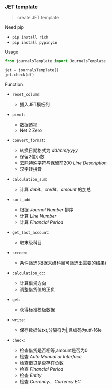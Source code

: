 ### JET template

> create JET template

Need pip

* `pip install rich`
* `pip install pypinyin`

Usage

```python
from journalsTemplate import JournalsTemplate

jet = journalsTemplate()
jet.check(df)
```

Function

* `reset_column`: 
  * 插入JET模板列
* `pivot`: 
  * 数据透视
  * Net 2 Zero
* `convert_format`: 
  * 转换日期格式为 *dd/mm/yyyy*
  * 保留2位小数
  * 去除特殊字符与保留前200 *Line Description*
  * 汉字转拼音

* `calculation_sum`:
  * 计算 *debit*、*credit*、*amount* 的加总

* `sort_add`:
  * 根据 *Journal Number* 排序
  * 计算 *Line Number*
  * 计算 *Financial Period*

* `get_last_account`:
  * 取末级科目

* `screen`:
  * 条件筛选(根据末级科目可筛选出需要的结果)

* `calculation_dc`:
  * 计算借贷方向
  * 调整借贷值的正负

* `get`:
  * 获得标准模板数据

* `write`:
  * 保存数据位txt,分隔符为|,且编码为utf-16le

* `check`:
  * 检查借贷是否相等,amount是否为0
  * 检查 *Auto Manual or Interface*
  * 检查借贷是否存在负数
  * 检查 *Financial Period*
  * 检查 *Entity*
  * 检查 *Currency*、 *Currency EC*

